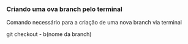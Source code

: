 ### Criando uma ova branch pelo terminal

Comando necessário para a criação de uma nova branch via terminal

git checkout - b(nome da branch)
